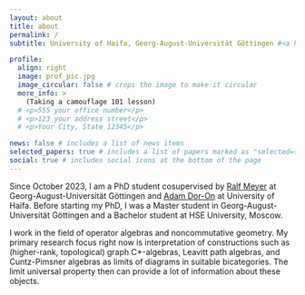 ```yaml
---
layout: about
title: about
permalink: /
subtitle: University of Haifa, Georg-August-Universität Göttingen #<a href='#'>University of Haifa</a>. Address. Contacts. Moto. Etc.

profile:
  align: right
  image: prof_pic.jpg
  image_circular: false # crops the image to make it circular
  more_info: > 
    (Taking a camouflage 101 lesson)
  # <p>555 your office number</p>
  # <p>123 your address street</p>
  # <p>Your City, State 12345</p>

news: false # includes a list of news items
selected_papers: true # includes a list of papers marked as "selected={true}"
social: true # includes social icons at the bottom of the page
---
```


Since October 2023, I am a PhD student cosupervised by <a href='https://www.uni-math.gwdg.de/rameyer/website/'>Ralf Meyer</a> at Georg-August-Universität Göttingen and <a href='https://adoronmath.wordpress.com/'>Adam Dor-On</a> at University of Haifa.
Before starting my PhD, I was a Master student in Georg-August-Universität Göttingen and a Bachelor student at HSE University, Moscow.

I work in the field of operator algebras and noncommutative geometry. My primary research focus right now is interpretation of constructions such as (higher-rank, topological) graph C*-algebras, Leavitt path algebras, and Cuntz-Pimsner algebras as limits of diagrams in suitable bicategories. The limit universal property then can provide a lot of information about these objects.

<!-- Write your biography here. Tell the world about yourself. Link to your favorite [subreddit](http://reddit.com). You can put a picture in, too. The code is already in, just name your picture `prof_pic.jpg` and put it in the `img/` folder.

Put your address / P.O. box / other info right below your picture. You can also disable any of these elements by editing `profile` property of the YAML header of your `_pages/about.md`. Edit `_bibliography/papers.bib` and Jekyll will render your [publications page](/al-folio/publications/) automatically.

Link to your social media connections, too. This theme is set up to use [Font Awesome icons](https://fontawesome.com/) and [Academicons](https://jpswalsh.github.io/academicons/), like the ones below. Add your Facebook, Twitter, LinkedIn, Google Scholar, or just disable all of them. -->
